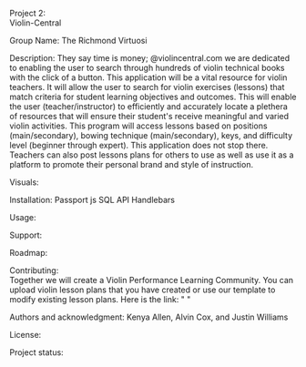 Project 2:  
Violin-Central

Group Name: 
The Richmond Virtuosi


Description:
They say time is money; @violincentral.com we are dedicated to enabling the user to search through hundreds of violin technical books with the click of a button.  This application will be a vital resource for violin teachers. It will allow the user to search for violin exercises (lessons) that match criteria for student learning objectives and outcomes.  This will enable the user (teacher/instructor) to efficiently and accurately locate a plethera of resources that will ensure their  student's receive meaningful and varied violin activities.  This program will access lessons based on positions (main/secondary), bowing technique (main/secondary), keys, and difficulty level (beginner through expert).  This application does not stop there.  Teachers can also post lessons plans for others to use as well as use it as a platform to promote their personal brand and style of instruction. 

Visuals:


Installation:
Passport js
SQL
API
Handlebars


Usage:

Support:

Roadmap:

Contributing:  
Together we will create a Violin Performance Learning Community.  You can upload violin lesson plans that you have created or use our template to modify existing lesson plans.  Here is the link: "          "

Authors and acknowledgment:
Kenya Allen, Alvin Cox, and Justin Williams

License:

Project status: